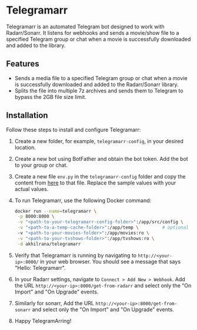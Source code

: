 # Telegramarr

Telegramarr is an automated Telegram bot designed to work with Radarr/Sonarr. It listens for webhooks and sends a movie/show file to a specified Telegram group or chat when a movie is successfully downloaded and added to the library.

## Features
- Sends a media file to a specified Telegram group or chat when a movie is successfully downloaded and added to the Radarr/Sonarr library. 
- Splits the file into multiple 7z archives and sends them to Telegram to bypass the 2GB file size limit.

## Installation

Follow these steps to install and configure Telegramarr:

1. Create a new folder, for example, `telegramarr-config`, in your desired location.
2. Create a new bot using BotFather and obtain the bot token. Add the bot to your group or chat.
3. Create a new file `env.py` in the `telegramarr-config` folder and copy the content from [here](https://raw.githubusercontent.com/akhil-rana/telegramarr/main/src/config/example.env.py) to that file. Replace the sample values with your actual values.
4. To run Telegramarr, use the following Docker command:

    ```bash
    docker run --name=telegramarr \
     -p 8000:8000 \
     -v "<path-to-your-telegramarr-config-folder>":/app/src/config \
     -v "<path-to-a-temp-cache-folder>":/app/temp \         # optional but recommended
     -v "<path-to-your-movies-folder>":/app/movies:ro \
     -v "<path-to-your-tvshows-folder>":/app/tvshows:ro \
     -d akhilrana/telegramarr 
    ```

5. Verify that Telegramarr is running by navigating to `http://<your-ip>:8000/` in your web browser. You should see a message that says "Hello: Telegramarr". 
6. In your Radarr settings, navigate to `Connect > Add New > Webhook`. Add the URL `http://<your-ip>:8000/get-from-radarr` and select only the "On Import" and "On Upgrade" events.
7. Similarly for sonarr, Add the URL `http://<your-ip>:8000/get-from-sonarr` and select only the "On Import" and "On Upgrade" events.
8. Happy TelegramArring!
